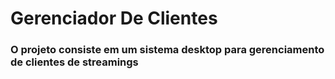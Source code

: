 # Gerenciador De Clientes

### O projeto consiste em um sistema desktop para gerenciamento de clientes de streamings

